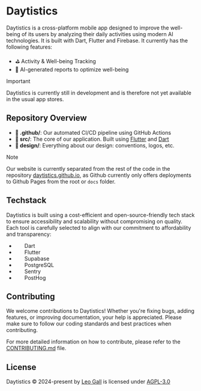 # Daytistics

Daytistics is a cross-platform mobile app designed to improve the well-being of its users by analyzing their daily activities using modern AI technologies. It is built with Dart, Flutter and Firebase. It currently has the following features:

- ⛳ Activity & Well-being Tracking
- 🤖 AI-generated reports to optimize well-being

> [!IMPORTANT]  
> Daytistics is currently still in development and is therefore not yet available in the usual app stores.

## Repository Overview

- **🤖 .github/**: Our automated CI/CD pipeline using GitHub Actions
- **📂 src/**: The core of our application. Built using [Flutter](https://flutter.dev/) and [Dart](https://dart.dev/)
- **🎨 design/**: Everything about our design: conventions, logos, etc.

> [!NOTE]  
> Our website is currently separated from the rest of the code in the repository [daytistics.github.io](https://github.com/daytistics/daytistics.github.io), as Github currently only offers deployments to Github Pages from the root or `docs` folder.

## Techstack

Daytistics is built using a cost-efficient and open-source-friendly tech stack to ensure accessibility and scalability without compromising on quality. Each tool is carefully selected to align with our commitment to affordability and transparency:

- <img src="https://cdn.jsdelivr.net/gh/devicons/devicon@latest/icons/dart/dart-original.svg" width="13" height="13" /> &nbsp; Dart
- <img src="https://cdn.jsdelivr.net/gh/devicons/devicon@latest/icons/flutter/flutter-original.svg" width="13" height="13" /> &nbsp; Flutter
- <img src="https://cdn.jsdelivr.net/gh/devicons/devicon@latest/icons/supabase/supabase-original.svg" width="13" height="13" /> &nbsp; Supabase
- <img src="https://cdn.jsdelivr.net/gh/devicons/devicon@latest/icons/postgresql/postgresql-original.svg" width="13" height="13"  /> &nbsp; PostgreSQL
- <img src="https://cdn.jsdelivr.net/gh/devicons/devicon@latest/icons/sentry/sentry-original.svg" width="13" height="13" /> &nbsp; Sentry
- <img src="https://www.appengine.ai/uploads/images/profile/logo/PostHog-AI.png" width="13" height="13" /> &nbsp; PostHog


## Contributing

We welcome contributions to Daytistics! Whether you're fixing bugs, adding features, or improving documentation, your help is appreciated. Please make sure to follow our coding standards and best practices when contributing.

For more detailed information on how to contribute, please refer to the [CONTRIBUTING.md](CONTRIBUTING.md) file.

## License

Daytistics © 2024-present by [Leo Gall](https://lgll.dev) is licensed under [AGPL-3.0](https://www.gnu.org/licenses/agpl-3.0.de.html)
